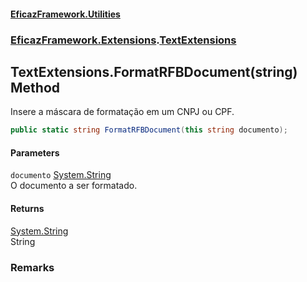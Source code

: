 #### [EficazFramework.Utilities](EficazFramework_Utilities.md 'EficazFramework.Utilities')
### [EficazFramework.Extensions](EficazFramework_Utilities.md#EficazFramework_Extensions 'EficazFramework.Extensions').[TextExtensions](TextExtensions.md 'EficazFramework.Extensions.TextExtensions')
## TextExtensions.FormatRFBDocument(string) Method
Insere a máscara de formatação em um CNPJ ou CPF.  
```csharp
public static string FormatRFBDocument(this string documento);
```
#### Parameters
<a name='EficazFramework_Extensions_TextExtensions_FormatRFBDocument(string)_documento'></a>
`documento` [System.String](https://docs.microsoft.com/en-us/dotnet/api/System.String 'System.String')  
O documento a ser formatado.
  
#### Returns
[System.String](https://docs.microsoft.com/en-us/dotnet/api/System.String 'System.String')  
String
### Remarks
